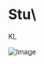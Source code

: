 # Stu\
KL

![Image](https://github.com/user-attachments/assets/ed06bee5-6968-4805-bec2-c1cc6a55b18d)
